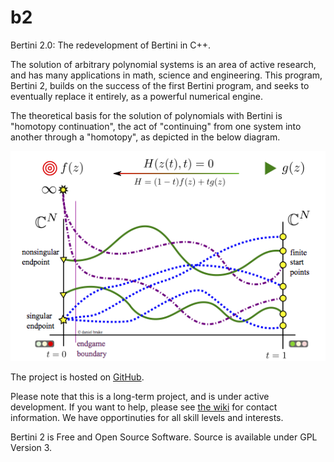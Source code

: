 b2
==

Bertini 2.0:  The redevelopment of Bertini in C++.

The solution of arbitrary polynomial systems is an area of active research, and has many applications in math, science and engineering.  This program, Bertini 2, builds on the success of the first Bertini program, and seeks to eventually replace it entirely, as a powerful numerical engine.

The theoretical basis for the solution of polynomials with Bertini is "homotopy continuation", the act of "continuing" from one system into another through a "homotopy", as depicted in the below diagram.

![homotopy continuation](core/doc/images/homotopycontinuation_generic_40ppi.png "homotopy continuation")

The project is hosted on [GitHub](https://github.com/bertiniteam/b2).

Please note that this is a long-term project, and is under active development.  If you want to help, please see [the wiki](https://github.com/bertiniteam/b2/wiki) for contact information.  We have opportinuties for all skill levels and interests.

Bertini 2 is Free and Open Source Software.  Source is available under GPL Version 3.
